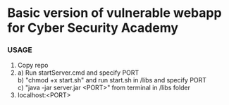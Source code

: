# Basic version of vulnerable webapp for Cyber Security Academy

### USAGE
1. Copy repo
2. a) Run startServer.cmd and specify PORT <br>
   b) "chmod +x start.sh" and run start.sh in /libs and specify PORT <br>
   c) "java -jar server.jar \<PORT\>" from terminal in /libs folder
3. localhost:\<PORT\>
